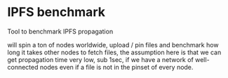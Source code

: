 # IPFS benchmark

Tool to benchmark IPFS propagation

will spin a ton of nodes worldwide, upload / pin files and benchmark how long it takes other nodes
to fetch files, the assumption here is that we can get propagation time very low, sub 1sec, if we have a network
of well-connected nodes even if a file is not in the pinset of every node.




